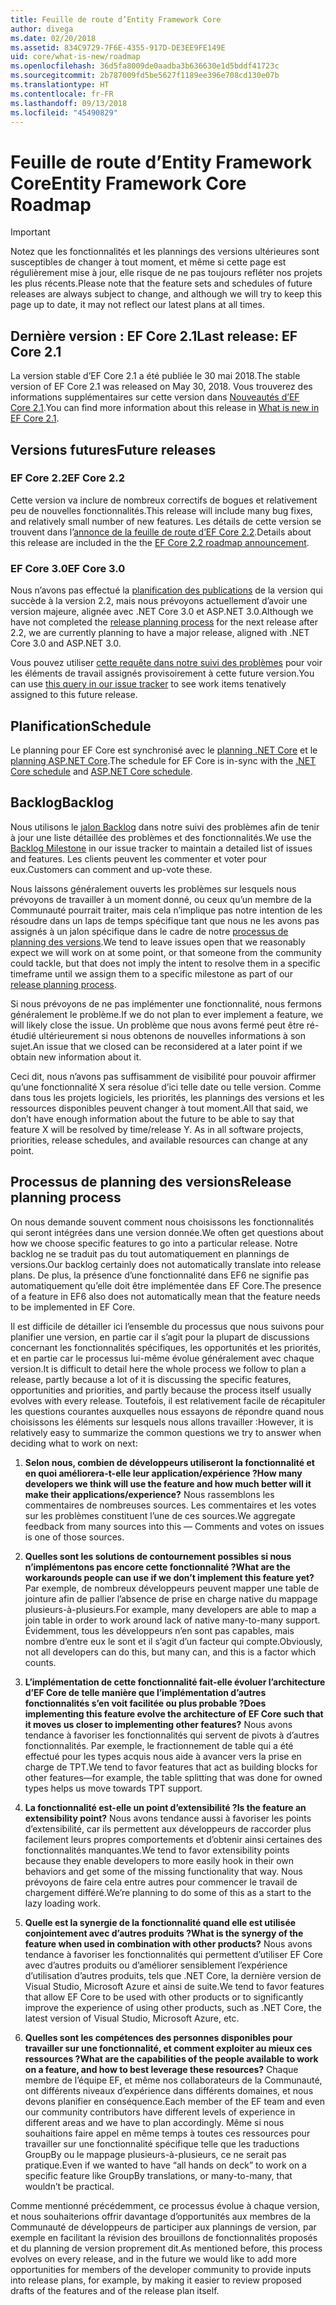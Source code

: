 ```yaml
---
title: Feuille de route d’Entity Framework Core
author: divega
ms.date: 02/20/2018
ms.assetid: 834C9729-7F6E-4355-917D-DE3EE9FE149E
uid: core/what-is-new/roadmap
ms.openlocfilehash: 36d5fa8009de0aadba3b636630e1d5bddf41723c
ms.sourcegitcommit: 2b787009fd5be5627f1189ee396e708cd130e07b
ms.translationtype: HT
ms.contentlocale: fr-FR
ms.lasthandoff: 09/13/2018
ms.locfileid: "45490829"
---
```

# <a name="entity-framework-core-roadmap"></a><span data-ttu-id="7c8c0-102">Feuille de route d’Entity Framework Core</span><span class="sxs-lookup"><span data-stu-id="7c8c0-102">Entity Framework Core Roadmap</span></span>

> [!IMPORTANT]
> <span data-ttu-id="7c8c0-103">Notez que les fonctionnalités et les plannings des versions ultérieures sont susceptibles de changer à tout moment, et même si cette page est régulièrement mise à jour, elle risque de ne pas toujours refléter nos projets les plus récents.</span><span class="sxs-lookup"><span data-stu-id="7c8c0-103">Please note that the feature sets and schedules of future releases are always subject to change, and although we will try to keep this page up to date, it may not reflect our latest plans at all times.</span></span>

## <a name="last-release-ef-core-21"></a><span data-ttu-id="7c8c0-104">Dernière version : EF Core 2.1</span><span class="sxs-lookup"><span data-stu-id="7c8c0-104">Last release: EF Core 2.1</span></span>

<span data-ttu-id="7c8c0-105">La version stable d’EF Core 2.1 a été publiée le 30 mai 2018.</span><span class="sxs-lookup"><span data-stu-id="7c8c0-105">The stable version of EF Core 2.1 was released on May 30, 2018.</span></span> <span data-ttu-id="7c8c0-106">Vous trouverez des informations supplémentaires sur cette version dans [Nouveautés d’EF Core 2.1](xref:core/what-is-new/ef-core-2.1).</span><span class="sxs-lookup"><span data-stu-id="7c8c0-106">You can find more information about this release in [What is new in EF Core 2.1](xref:core/what-is-new/ef-core-2.1).</span></span>

## <a name="future-releases"></a><span data-ttu-id="7c8c0-107">Versions futures</span><span class="sxs-lookup"><span data-stu-id="7c8c0-107">Future releases</span></span>

### <a name="ef-core-22"></a><span data-ttu-id="7c8c0-108">EF Core 2.2</span><span class="sxs-lookup"><span data-stu-id="7c8c0-108">EF Core 2.2</span></span>

<span data-ttu-id="7c8c0-109">Cette version va inclure de nombreux correctifs de bogues et relativement peu de nouvelles fonctionnalités.</span><span class="sxs-lookup"><span data-stu-id="7c8c0-109">This release will include many bug fixes, and relatively small number of new features.</span></span> <span data-ttu-id="7c8c0-110">Les détails de cette version se trouvent dans l’[annonce de la feuille de route d’EF Core 2.2](https://github.com/aspnet/Announcements/issues/308).</span><span class="sxs-lookup"><span data-stu-id="7c8c0-110">Details about this release are included in the the [EF Core 2.2 roadmap announcement](https://github.com/aspnet/Announcements/issues/308).</span></span> 

### <a name="ef-core-30"></a><span data-ttu-id="7c8c0-111">EF Core 3.0</span><span class="sxs-lookup"><span data-stu-id="7c8c0-111">EF Core 3.0</span></span>

<span data-ttu-id="7c8c0-112">Nous n’avons pas effectué la [planification des publications](#release-planning-process) de la version qui succède à la version 2.2, mais nous prévoyons actuellement d’avoir une version majeure, alignée avec .NET Core 3.0 et ASP.NET 3.0.</span><span class="sxs-lookup"><span data-stu-id="7c8c0-112">Although we have not completed the [release planning process](#release-planning-process) for the next release after 2.2, we are currently planning to have a major release, aligned with .NET Core 3.0 and ASP.NET 3.0.</span></span> 

<span data-ttu-id="7c8c0-113">Vous pouvez utiliser [cette requête dans notre suivi des problèmes](https://github.com/aspnet/EntityFrameworkCore/issues?q=is%3Aopen+is%3Aissue+milestone%3A3.0.0+sort%3Areactions-%2B1-desc) pour voir les éléments de travail assignés provisoirement à cette future version.</span><span class="sxs-lookup"><span data-stu-id="7c8c0-113">You can use [this query in our issue tracker](https://github.com/aspnet/EntityFrameworkCore/issues?q=is%3Aopen+is%3Aissue+milestone%3A3.0.0+sort%3Areactions-%2B1-desc) to see work items tenatively assigned to this future release.</span></span>

## <a name="schedule"></a><span data-ttu-id="7c8c0-114">Planification</span><span class="sxs-lookup"><span data-stu-id="7c8c0-114">Schedule</span></span>

<span data-ttu-id="7c8c0-115">Le planning pour EF Core est synchronisé avec le [planning .NET Core](https://github.com/dotnet/core/blob/master/roadmap.md) et le [planning ASP.NET Core](https://github.com/aspnet/Home/wiki/Roadmap).</span><span class="sxs-lookup"><span data-stu-id="7c8c0-115">The schedule for EF Core is in-sync with the [.NET Core schedule](https://github.com/dotnet/core/blob/master/roadmap.md) and [ASP.NET Core schedule](https://github.com/aspnet/Home/wiki/Roadmap).</span></span>

## <a name="backlog"></a><span data-ttu-id="7c8c0-116">Backlog</span><span class="sxs-lookup"><span data-stu-id="7c8c0-116">Backlog</span></span>

<span data-ttu-id="7c8c0-117">Nous utilisons le [jalon Backlog](https://github.com/aspnet/EntityFrameworkCore/issues?q=is%3Aopen+is%3Aissue+milestone%3ABacklog+sort%3Areactions-%2B1-desc) dans notre suivi des problèmes afin de tenir à jour une liste détaillée des problèmes et des fonctionnalités.</span><span class="sxs-lookup"><span data-stu-id="7c8c0-117">We use the [Backlog Milestone](https://github.com/aspnet/EntityFrameworkCore/issues?q=is%3Aopen+is%3Aissue+milestone%3ABacklog+sort%3Areactions-%2B1-desc) in our issue tracker to maintain a detailed list of issues and features.</span></span> <span data-ttu-id="7c8c0-118">Les clients peuvent les commenter et voter pour eux.</span><span class="sxs-lookup"><span data-stu-id="7c8c0-118">Customers can comment and up-vote these.</span></span>

<span data-ttu-id="7c8c0-119">Nous laissons généralement ouverts les problèmes sur lesquels nous prévoyons de travailler à un moment donné, ou ceux qu’un membre de la Communauté pourrait traiter, mais cela n’implique pas notre intention de les résoudre dans un laps de temps spécifique tant que nous ne les avons pas assignés à un jalon spécifique dans le cadre de notre [processus de planning des versions](#release-planning-process).</span><span class="sxs-lookup"><span data-stu-id="7c8c0-119">We tend to leave issues open that we reasonably expect we will work on at some point, or that someone from the community could tackle, but that does not imply the intent to resolve them in a specific timeframe until we assign them to a specific milestone as part of our [release planning process](#release-planning-process).</span></span>

<span data-ttu-id="7c8c0-120">Si nous prévoyons de ne pas implémenter une fonctionnalité, nous fermons généralement le problème.</span><span class="sxs-lookup"><span data-stu-id="7c8c0-120">If we do not plan to ever implement a feature, we will likely close the issue.</span></span> <span data-ttu-id="7c8c0-121">Un problème que nous avons fermé peut être ré-étudié ultérieurement si nous obtenons de nouvelles informations à son sujet.</span><span class="sxs-lookup"><span data-stu-id="7c8c0-121">An issue that we closed can be reconsidered at a later point if we obtain new information about it.</span></span>

<span data-ttu-id="7c8c0-122">Ceci dit, nous n’avons pas suffisamment de visibilité pour pouvoir affirmer qu’une fonctionnalité X sera résolue d’ici telle date ou telle version. Comme dans tous les projets logiciels, les priorités, les plannings des versions et les ressources disponibles peuvent changer à tout moment.</span><span class="sxs-lookup"><span data-stu-id="7c8c0-122">All that said, we don’t have enough information about the future to be able to say that feature X will be resolved by time/release Y. As in all software projects, priorities, release schedules, and available resources can change at any point.</span></span>

## <a name="release-planning-process"></a><span data-ttu-id="7c8c0-123">Processus de planning des versions</span><span class="sxs-lookup"><span data-stu-id="7c8c0-123">Release planning process</span></span>

<span data-ttu-id="7c8c0-124">On nous demande souvent comment nous choisissons les fonctionnalités qui seront intégrées dans une version donnée.</span><span class="sxs-lookup"><span data-stu-id="7c8c0-124">We often get questions about how we choose specific features to go into a particular release.</span></span> <span data-ttu-id="7c8c0-125">Notre backlog ne se traduit pas du tout automatiquement en plannings de versions.</span><span class="sxs-lookup"><span data-stu-id="7c8c0-125">Our backlog certainly does not automatically translate into release plans.</span></span> <span data-ttu-id="7c8c0-126">De plus, la présence d’une fonctionnalité dans EF6 ne signifie pas automatiquement qu’elle doit être implémentée dans EF Core.</span><span class="sxs-lookup"><span data-stu-id="7c8c0-126">The presence of a feature in EF6 also does not automatically mean that the feature needs to be implemented in EF Core.</span></span>

<span data-ttu-id="7c8c0-127">Il est difficile de détailler ici l’ensemble du processus que nous suivons pour planifier une version, en partie car il s’agit pour la plupart de discussions concernant les fonctionnalités spécifiques, les opportunités et les priorités, et en partie car le processus lui-même évolue généralement avec chaque version.</span><span class="sxs-lookup"><span data-stu-id="7c8c0-127">It is difficult to detail here the whole process we follow to plan a release, partly because a lot of it is discussing the specific features, opportunities and priorities, and partly because the process itself usually evolves with every release.</span></span> <span data-ttu-id="7c8c0-128">Toutefois, il est relativement facile de récapituler les questions courantes auxquelles nous essayons de répondre quand nous choisissons les éléments sur lesquels nous allons travailler :</span><span class="sxs-lookup"><span data-stu-id="7c8c0-128">However, it is relatively easy to summarize the common questions we try to answer when deciding what to work on next:</span></span>

1. <span data-ttu-id="7c8c0-129">**Selon nous, combien de développeurs utiliseront la fonctionnalité et en quoi améliorera-t-elle leur application/expérience ?**</span><span class="sxs-lookup"><span data-stu-id="7c8c0-129">**How many developers we think will use the feature and how much better will it make their applications/experience?**</span></span> <span data-ttu-id="7c8c0-130">Nous rassemblons les commentaires de nombreuses sources. Les commentaires et les votes sur les problèmes constituent l’une de ces sources.</span><span class="sxs-lookup"><span data-stu-id="7c8c0-130">We aggregate feedback from many sources into this — Comments and votes on issues is one of those sources.</span></span>

2. <span data-ttu-id="7c8c0-131">**Quelles sont les solutions de contournement possibles si nous n’implémentons pas encore cette fonctionnalité ?**</span><span class="sxs-lookup"><span data-stu-id="7c8c0-131">**What are the workarounds people can use if we don’t implement this feature yet?**</span></span> <span data-ttu-id="7c8c0-132">Par exemple, de nombreux développeurs peuvent mapper une table de jointure afin de pallier l’absence de prise en charge native du mappage plusieurs-à-plusieurs.</span><span class="sxs-lookup"><span data-stu-id="7c8c0-132">For example, many developers are able to map a join table in order to work around lack of native many-to-many support.</span></span> <span data-ttu-id="7c8c0-133">Évidemment, tous les développeurs n’en sont pas capables, mais nombre d’entre eux le sont et il s’agit d’un facteur qui compte.</span><span class="sxs-lookup"><span data-stu-id="7c8c0-133">Obviously, not all developers can do this, but many can, and this is a factor which counts.</span></span>

3. <span data-ttu-id="7c8c0-134">**L’implémentation de cette fonctionnalité fait-elle évoluer l’architecture d’EF Core de telle manière que l’implémentation d’autres fonctionnalités s’en voit facilitée ou plus probable ?**</span><span class="sxs-lookup"><span data-stu-id="7c8c0-134">**Does implementing this feature evolve the architecture of EF Core such that it moves us closer to implementing other features?**</span></span> <span data-ttu-id="7c8c0-135">Nous avons tendance à favoriser les fonctionnalités qui servent de pivots à d’autres fonctionnalités. Par exemple, le fractionnement de table qui a été effectué pour les types acquis nous aide à avancer vers la prise en charge de TPT.</span><span class="sxs-lookup"><span data-stu-id="7c8c0-135">We tend to favor features that act as building blocks for other features—for example, the table splitting that was done for owned types helps us move towards TPT support.</span></span>

4. <span data-ttu-id="7c8c0-136">**La fonctionnalité est-elle un point d’extensibilité ?**</span><span class="sxs-lookup"><span data-stu-id="7c8c0-136">**Is the feature an extensibility point?**</span></span> <span data-ttu-id="7c8c0-137">Nous avons tendance aussi à favoriser les points d’extensibilité, car ils permettent aux développeurs de raccorder plus facilement leurs propres comportements et d’obtenir ainsi certaines des fonctionnalités manquantes.</span><span class="sxs-lookup"><span data-stu-id="7c8c0-137">We tend to favor extensibility points because they enable developers to more easily hook in their own behaviors and get some of the missing functionality that way.</span></span> <span data-ttu-id="7c8c0-138">Nous prévoyons de faire cela entre autres pour commencer le travail de chargement différé.</span><span class="sxs-lookup"><span data-stu-id="7c8c0-138">We’re planning to do some of this as a start to the lazy loading work.</span></span>

5. <span data-ttu-id="7c8c0-139">**Quelle est la synergie de la fonctionnalité quand elle est utilisée conjointement avec d’autres produits ?**</span><span class="sxs-lookup"><span data-stu-id="7c8c0-139">**What is the synergy of the feature when used in combination with other products?**</span></span> <span data-ttu-id="7c8c0-140">Nous avons tendance à favoriser les fonctionnalités qui permettent d’utiliser EF Core avec d’autres produits ou d’améliorer sensiblement l’expérience d’utilisation d’autres produits, tels que .NET Core, la dernière version de Visual Studio, Microsoft Azure et ainsi de suite.</span><span class="sxs-lookup"><span data-stu-id="7c8c0-140">We tend to favor features that allow EF Core to be used with other products or to significantly improve the experience of using other products, such as .NET Core, the latest version of Visual Studio, Microsoft Azure, etc.</span></span>

6. <span data-ttu-id="7c8c0-141">**Quelles sont les compétences des personnes disponibles pour travailler sur une fonctionnalité, et comment exploiter au mieux ces ressources ?**</span><span class="sxs-lookup"><span data-stu-id="7c8c0-141">**What are the capabilities of the people available to work on a feature, and how to best leverage these resources?**</span></span> <span data-ttu-id="7c8c0-142">Chaque membre de l’équipe EF, et même nos collaborateurs de la Communauté, ont différents niveaux d’expérience dans différents domaines, et nous devons planifier en conséquence.</span><span class="sxs-lookup"><span data-stu-id="7c8c0-142">Each member of the EF team and even our community contributors have different levels of experience in different areas and we have to plan accordingly.</span></span> <span data-ttu-id="7c8c0-143">Même si nous souhaitions faire appel en même temps à toutes ces ressources pour travailler sur une fonctionnalité spécifique telle que les traductions GroupBy ou le mappage plusieurs-à-plusieurs, ce ne serait pas pratique.</span><span class="sxs-lookup"><span data-stu-id="7c8c0-143">Even if we wanted to have “all hands on deck” to work on a specific feature like GroupBy translations, or many-to-many, that wouldn’t be practical.</span></span>

<span data-ttu-id="7c8c0-144">Comme mentionné précédemment, ce processus évolue à chaque version, et nous souhaiterions offrir davantage d’opportunités aux membres de la Communauté de développeurs de participer aux plannings de version, par exemple en facilitant la révision des brouillons de fonctionnalités proposés et du planning de version proprement dit.</span><span class="sxs-lookup"><span data-stu-id="7c8c0-144">As mentioned before, this process evolves on every release, and in the future we would like to add more opportunities for members of the developer community to provide inputs into release plans, for example, by making it easier to review proposed drafts of the features and of the release plan itself.</span></span>
